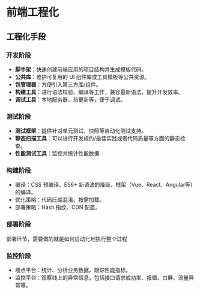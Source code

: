 # 前端工程化

## 工程化手段

### 开发阶段

- **脚手架**：快速创建前端应用的项目结构并生成模板代码。
- **公共库**：维护可复用的 UI 组件库或工具模板等公共资源。
- **包管理器**：方便引入第三方库/组件。
- **构建工具**：进行语法校验、编译等工作，兼容最新语法，提升开发效率。
- **调试工具**：本地服务器、热更新等，便于调试。

### 测试阶段

- **测试框架**：提供针对单元测试、快照等自动化测试支持。
- **静态扫描工具**：可以进行开发规约/最佳实践或者代码质量等方面的静态检查。
- **性能测试工具**：监控并统计性能数据

### 构建阶段

- 编译：CSS 预编译、ES6+ 新语法的降级、框架（Vue、React、Angular等）的编译。
- 优化策略：代码压缩混淆、按需加载。
- 部署策略：Hash 指纹、CDN 配置。

### 部署阶段

部署环节，需要做的就是如何自动化地执行整个过程

### 监控阶段

- 埋点平台：统计、分析业务数据，跟踪性能指标。
- 监控平台：观察线上的异常信息，包括接口请求成功率、报错、白屏、流量异常等。